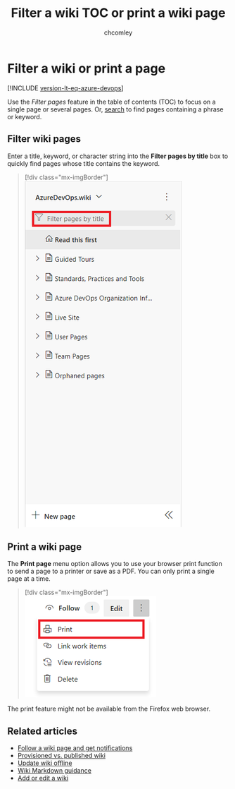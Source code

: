 ﻿---
title: Filter a wiki TOC or print a wiki page
titleSuffix: Azure DevOps 
description: Filter the contents of a wiki table of content or print a wiki page.
ms.subservice: azure-devops-wiki
ms.custom: wiki, devdivchpfy22
ms.topic: conceptual
ms.author: chcomley
author: chcomley
ms.reviewer: gopinach
monikerRange: '<= azure-devops'
ms.date: 01/05/2024 
---

# Filter a wiki or print a page

[!INCLUDE [version-lt-eq-azure-devops](../../includes/version-lt-eq-azure-devops.md)] 

Use the *Filter pages* feature in the table of contents (TOC) to focus on a single page or several pages. Or, [search](../search/get-started-search.md) to find pages containing a phrase or keyword.

## Filter wiki pages

Enter a title, keyword, or character string into the **Filter pages by title** box to quickly find pages whose title contains the keyword.

> [!div class="mx-imgBorder"]  
> ![Screenshot of Filter page by title.](media/wiki/filter-box.png)

<a id="print-page"></a>

## Print a wiki page

The **Print page** menu option allows you to use your browser print function to send a page to a printer or save as a PDF. You can only print a single page at a time.

> [!div class="mx-imgBorder"]  
> ![Screenshot of Printing a page action.](media/wiki/print-page.png)

The print feature might not be available from the Firefox web browser.  

## Related articles

- [Follow a wiki page and get notifications](follow-notifications-wiki-pages.md)
- [Provisioned vs. published wiki](provisioned-vs-published-wiki.md)
- [Update wiki offline](wiki-update-offline.md)
- [Wiki Markdown guidance](markdown-guidance.md#wiki-markdown-guidance)
- [Add or edit a wiki](add-edit-wiki.md)
